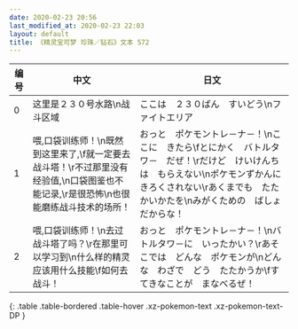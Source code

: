 ```yaml
---
date: 2020-02-23 20:56
last_modified_at: 2020-02-23 22:03
layout: default
title: 《精灵宝可梦 珍珠／钻石》文本 572
---
```

| 编号 | 中文 | 日文 |
| ---- | ---- | ---- |
| 0 | 这里是２３０号水路\n战斗区域 | ここは　２３０ばん　すいどう\nファイトエリア |
| 1 | 喂,口袋训练师！\n既然到这里来了,\f就一定要去战斗塔！\r不过那里没有经验值,\n口袋图鉴也不能记录,\r是很恐怖\n也很能磨练战斗技术的场所！ | おっと　ポケモントレ－ナ－！\nここに　きたら\fとにかく　バトルタワ－　だぜ！\rだけど　けいけんちは　もらえない\nポケモンずかんに　きろくされない\rあくまでも　たたかいかたを\nみがくための　ばしょ　だからな！ |
| 2 | 喂,口袋训练师！\n去过战斗塔了吗？\r在那里可以学习到\n什么样的精灵应该用什么技能\f如何去战斗！ | おっと　ポケモントレ－ナ－！\nバトルタワ－に　いったかい？\rあそこでは　どんな　ポケモンが\nどんな　わざで　どう　たたかうか\fすてきなことが　まなべるぜ！ |
{: .table .table-bordered .table-hover .xz-pokemon-text .xz-pokemon-text-DP }